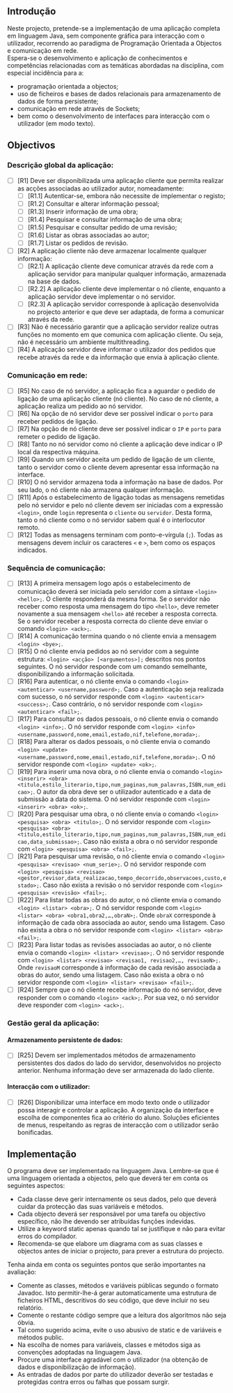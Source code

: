 ## Introdução

Neste projecto, pretende-se a implementação de uma aplicação completa em linguagem Java, sem componente gráfica para interacção com o utilizador, recorrendo ao paradigma de Programação Orientada a Objectos e comunicação em rede. \
Espera-se o desenvolvimento e aplicação de conhecimentos e competências relacionadas com as temáticas abordadas na disciplina, com especial incidência para a:
- programação orientada a objectos;
- uso de ficheiros e bases de dados relacionais para armazenamento de dados de forma persistente;
- comunicação em rede através de Sockets;
- bem como o desenvolvimento de interfaces para interacção com o utilizador (em modo texto).

## Objectivos

### Descrição global da aplicação:

- [ ] [R1] Deve ser disponibilizada uma aplicação cliente que permita realizar as acções associadas ao utilizador autor, nomeadamente:
    - [ ] [R1.1] Autenticar-se, embora não necessite de implementar o registo;
    - [ ] [R1.2] Consultar e alterar informação pessoal;
    - [ ] [R1.3] Inserir informação de uma obra;
    - [ ] [R1.4] Pesquisar e consultar informação de uma obra;
    - [ ] [R1.5] Pesquisar e consultar pedido de uma revisão;
    - [ ] [R1.6] Listar as obras associadas ao autor;
    - [ ] [R1.7] Listar os pedidos de revisão.
- [ ] [R2] A aplicação cliente não deve armazenar localmente qualquer informação:
    - [ ] [R2.1] A aplicação cliente deve comunicar através da rede com a aplicação servidor para manipular qualquer informação, armazenada na base de dados.
    - [ ] [R2.2] A aplicação cliente deve implementar o nó cliente, enquanto a aplicação servidor deve implementar o nó servidor.
    - [ ] [R2.3] A aplicação servidor corresponde à aplicação desenvolvida no projecto anterior e que deve ser adaptada, de forma a comunicar através da rede.
- [ ] [R3] Não é necessário garantir que a aplicação servidor realize outras funções no momento em que comunica com aplicação cliente. Ou seja, não é necessário um ambiente multithreading.
- [ ] [R4] A aplicação servidor deve informar o utilizador dos pedidos que recebe através da rede e da informação que envia à aplicação cliente.

### Comunicação em rede:

- [ ] [R5] No caso de nó servidor, a aplicação fica a aguardar o pedido de ligação de uma aplicação cliente (nó cliente). No caso de nó cliente, a aplicação realiza um pedido ao nó servidor.
- [ ] [R6] Na opção de nó servidor deve ser possível indicar o `porto` para receber pedidos de ligação.
- [ ] [R7] Na opção de nó cliente deve ser possível indicar o `IP` e `porto` para remeter o pedido de ligação.
- [ ] [R8] Tanto no nó servidor como nó cliente a aplicação deve indicar o IP local da respectiva máquina.
- [ ] [R9] Quando um servidor aceita um pedido de ligação de um cliente, tanto o servidor como o cliente devem apresentar essa informação na interface.
- [ ] [R10] O nó servidor armazena toda a informação na base de dados. Por seu lado, o nó cliente não armazena qualquer informação.
- [ ] [R11] Após o estabelecimento de ligação todas as mensagens remetidas pelo nó servidor e pelo nó cliente devem ser iniciadas com a expressão `<login>`, onde `login` representa o `cliente` ou `servidor`. Desta forma, tanto o nó cliente como o nó servidor sabem qual é o interlocutor remoto.
- [ ] [R12] Todas as mensagens terminam com ponto-e-vírgula (`;`). Todas as mensagens devem incluir os caracteres `<` e `>`, bem como os espaços indicados.

### Sequência de comunicação:

- [ ] [R13] A primeira mensagem logo após o estabelecimento de comunicação deverá ser iniciada pelo servidor com a sintaxe `<login> <hello>;`. O cliente responderá da mesma forma. Se o servidor não receber como resposta uma mensagem do tipo `<hello>`, deve remeter novamente a sua mensagem `<hello>` até receber a resposta correcta. Se o servidor receber a resposta correcta do cliente deve enviar o comando `<login> <ack>;`.
- [ ] [R14] A comunicação termina quando o nó cliente envia a mensagem `<login> <bye>;`.
- [ ] [R15] O nó cliente envia pedidos ao nó servidor com a seguinte estrutura: `<login> <acção> [<argumentos>];` descritos nos pontos seguintes. O nó servidor responde com um comando semelhante, disponibilizando a informação solicitada.
- [ ] [R16] Para autenticar, o nó cliente envia o comando `<login> <autenticar> <username,password>;`. Caso a autenticação seja realizada com sucesso, o nó servidor responde com `<login> <autenticar> <success>;`. Caso contrário, o nó servidor responde com `<login> <autenticar> <fail>;`.
- [ ] [R17] Para consultar os dados pessoais, o nó cliente envia o comando `<login> <info>;`. O nó servidor responde com `<login> <info> <username,password,nome,email,estado,nif,telefone,morada>;`.
- [ ] [R18] Para alterar os dados pessoais, o nó cliente envia o comando `<login> <update> <username,password,nome,email,estado,nif,telefone,morada>;`. O nó servidor responde com `<login> <update> <ok>;`.
- [ ] [R19] Para inserir uma nova obra, o nó cliente envia o comando `<login> <inserir> <obra> <titulo,estilo_literario,tipo,num_paginas,num_palavras,ISBN,num_edicao>;`. O autor da obra deve ser o utilizador autenticado e a data de submissão a data do sistema. O nó servidor responde com `<login> <inserir> <obra> <ok>;`.
- [ ] [R20] Para pesquisar uma obra, o nó cliente envia o comando `<login> <pesquisa> <obra> <titulo>;`. O nó servidor responde com `<login> <pesquisa> <obra> <titulo,estilo_literario,tipo,num_paginas,num_palavras,ISBN,num_edicao,data_submissao>;`. Caso não exista a obra o nó servidor responde com `<login> <pesquisa> <obra> <fail>;`.
- [ ] [R21] Para pesquisar uma revisão, o nó cliente envia o comando `<login> <pesquisa> <revisao> <num_serie>;`. O nó servidor responde com `<login> <pesquisa> <revisao> <gestor,revisor,data_realizacao,tempo_decorrido,observacoes,custo,estado>;`. Caso não exista a revisão o nó servidor responde com `<login> <pesquisa> <revisão> <fail>;`.
- [ ] [R22] Para listar todas as obras do autor, o nó cliente envia o comando `<login> <listar> <obra>;`. O nó servidor responde com `<login> <listar> <obra> <obra1,obra2,…,obraN>;`. Onde `obraX` corresponde à informação de cada obra associada ao autor, sendo uma listagem. Caso não exista a obra o nó servidor responde com `<login> <listar> <obra> <fail>;`.
- [ ] [R23] Para listar todas as revisões associadas ao autor, o nó cliente envia o comando `<login> <listar> <revisao>;`. O nó servidor responde com `<login> <listar> <revisao> <revisao1, revisao2,…, revisaoN>;`. Onde `revisaoM` corresponde à informação de cada revisão associada a obras do autor, sendo uma listagem. Caso não exista a obra o nó servidor responde com `<login> <listar> <revisao> <fail>;`.
- [ ] [R24] Sempre que o nó cliente recebe informação do nó servidor, deve responder com o comando `<login> <ack>;`. Por sua vez, o nó servidor deve responder com `<login> <ack>;`.

### Gestão geral da aplicação:

#### Armazenamento persistente de dados:

- [ ] [R25] Devem ser implementados métodos de armazenamento persistentes dos dados do lado do servidor, desenvolvidos no projecto anterior. Nenhuma informação deve ser armazenada do lado cliente.

#### Interacção com o utilizador:

- [ ] [R26] Disponibilizar uma interface em modo texto onde o utilizador possa interagir e controlar a aplicação. A organização da interface e escolha de componentes fica ao critério do aluno. Soluções eficientes de menus, respeitando as regras de interacção com o utilizador serão bonificadas.

## Implementação

O programa deve ser implementado na linguagem Java. Lembre-se que é uma linguagem orientada a objectos, pelo que deverá ter em conta os seguintes aspectos:
- Cada classe deve gerir internamente os seus dados, pelo que deverá cuidar da protecção das suas variáveis e métodos.
- Cada objecto deverá ser responsável por uma tarefa ou objectivo específico, não lhe devendo ser atribuídas funções indevidas.
- Utilize a keyword static apenas quando tal se justifique e não para evitar erros do compilador.
- Recomenda-se que elabore um diagrama com as suas classes e objectos antes de iniciar o projecto, para prever a estrutura do projecto.

Tenha ainda em conta os seguintes pontos que serão importantes na avaliação:
- Comente as classes, métodos e variáveis públicas segundo o formato Javadoc. Isto permitir-lhe-á gerar automaticamente uma estrutura de ficheiros HTML, descritivos do seu código, que deve incluir no seu relatório.
- Comente o restante código sempre que a leitura dos algoritmos não seja óbvia.
- Tal como sugerido acima, evite o uso abusivo de static e de variáveis e métodos public.
- Na escolha de nomes para variáveis, classes e métodos siga as convenções adoptadas na linguagem Java.
- Procure uma interface agradável com o utilizador (na obtenção de dados e disponibilização de informação).
- As entradas de dados por parte do utilizador deverão ser testadas e protegidas contra erros ou falhas que possam surgir.
